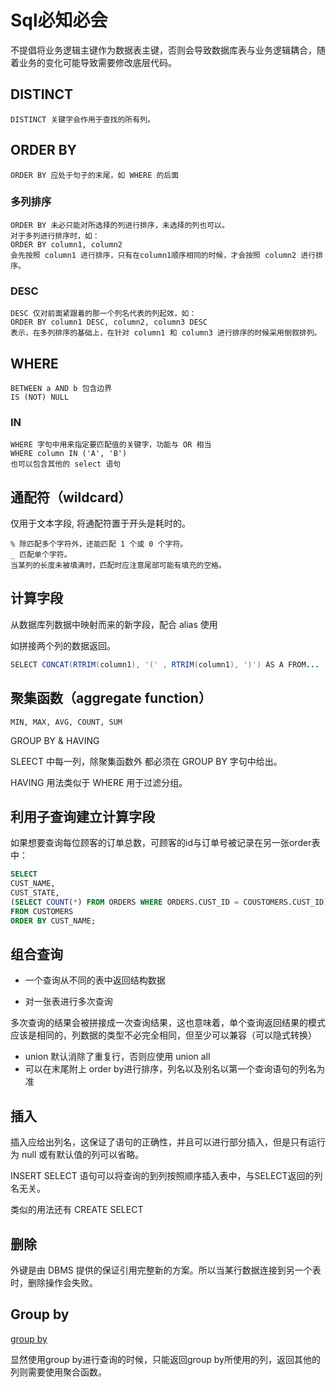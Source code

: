 # Sql必知必会

不提倡将业务逻辑主键作为数据表主键，否则会导致数据库表与业务逻辑耦合，随着业务的变化可能导致需要修改底层代码。

## DISTINCT

```
DISTINCT 关键字会作用于查找的所有列。
```

## ORDER BY

```
ORDER BY 应处于句子的末尾，如 WHERE 的后面
```

### 多列排序

```
ORDER BY 未必只能对所选择的列进行排序，未选择的列也可以。
对于多列进行排序时，如：
ORDER BY column1, column2
会先按照 column1 进行排序，只有在column1顺序相同的时候，才会按照 column2 进行排序。
```

### DESC

```
DESC 仅对前面紧跟着的那一个列名代表的列起效，如：
ORDER BY column1 DESC, column2, column3 DESC
表示，在多列排序的基础上，在针对 column1 和 column3 进行排序的时候采用倒叙排列。
```

## WHERE

```
BETWEEN a AND b 包含边界
IS (NOT) NULL
```

### IN

```
WHERE 字句中用来指定要匹配值的关键字，功能与 OR 相当
WHERE column IN ('A', 'B')
也可以包含其他的 select 语句
```

## 通配符（wildcard）

仅用于文本字段,  将通配符置于开头是耗时的。

```
% 除匹配多个字符外，还能匹配 1 个或 0 个字符。
_ 匹配单个字符。
当某列的长度未被填满时，匹配时应注意尾部可能有填充的空格。
```

## 计算字段

从数据库列数据中映射而来的新字段，配合 alias 使用

如拼接两个列的数据返回。

```java
SELECT CONCAT(RTRIM(column1), '(' , RTRIM(column1), ')') AS A FROM...
```

## 聚集函数（aggregate function）

```
MIN, MAX, AVG, COUNT, SUM
```

GROUP BY & HAVING

SLEECT 中每一列，除聚集函数外 都必须在 GROUP BY 字句中给出。

HAVING 用法类似于 WHERE 用于过滤分组。

## 利用子查询建立计算字段

如果想要查询每位顾客的订单总数，可顾客的id与订单号被记录在另一张order表中：

```sql
SELECT 
CUST_NAME, 
CUST_STATE, 
(SELECT COUNT(*) FROM ORDERS WHERE ORDERS.CUST_ID = COUSTOMERS.CUST_ID) AS ORDERS
FROM CUSTOMERS
ORDER BY CUST_NAME;
```

## 组合查询

- 一个查询从不同的表中返回结构数据

- 对一张表进行多次查询

多次查询的结果会被拼接成一次查询结果，这也意味着，单个查询返回结果的模式应该是相同的，列数据的类型不必完全相同，但至少可以兼容（可以隐式转换）

- union 默认消除了重复行，否则应使用 union all
- 可以在末尾附上 order by进行排序，列名以及别名以第一个查询语句的列名为准

## 插入

插入应给出列名，这保证了语句的正确性，并且可以进行部分插入，但是只有运行为 null 或有默认值的列可以省略。

INSERT  SELECT 语句可以将查询的到列按照顺序插入表中，与SELECT返回的列名无关。

类似的用法还有 CREATE SELECT

## 删除

外键是由 DBMS 提供的保证引用完整新的方案。所以当某行数据连接到另一个表时，删除操作会失败。

## Group by

[group by](https://blog.csdn.net/u014717572/article/details/80687042)

显然使用group by进行查询的时候，只能返回group by所使用的列，返回其他的列则需要使用聚合函数。
